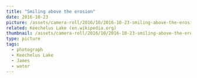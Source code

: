 ```yaml
---
title: "Smiling above the erosion"
date: 2016-10-23
picture: /assets/camera-roll/2016/10/2016-10-23-smiling-above-the-erosion/20161023_214606919_iOS.jpg
related: Keechelus Lake (en.wikipedia.org)
thumbnail: /assets/camera-roll/2016/10/2016-10-23-smiling-above-the-erosion/20161023_214606919_iOS-thumbnail.jpg
type: picture
tags:
  - photograph
  - Keechelus Lake
  - James
  - water
---
```

